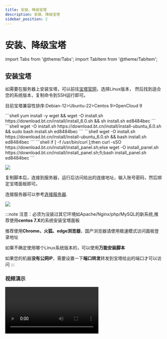 ```yaml
---
title: 安装、降级宝塔
description: 安装、降级宝塔
sidebar_position: 2
---
```


# 安装、降级宝塔

import Tabs from '@theme/Tabs';
import TabItem from '@theme/TabItem';

## 安装宝塔

如需要在服务器上安装宝塔，可以前往[宝塔官网](https://www.bt.cn/new/download.html)，选择Linux版本，
然后找到适合您的系统版本，复制命令到SSH运行即可。

目前宝塔兼容性排序:Debian-12>Ubuntu-22>Centos 9>0penCloud 9

<Tabs>
 <TabItem value="CentOS" label="CentOS" >
```shell
yum install -y wget && wget -O install.sh https://download.bt.cn/install/install_6.0.sh && sh install.sh ed8484bec
```
    </TabItem>
 <TabItem value="Ubuntu/Deepin" label="Ubuntu/Deepin" >
```shell
wget -O install.sh https://download.bt.cn/install/install-ubuntu_6.0.sh && sudo bash install.sh ed8484bec
```
    </TabItem>
 <TabItem value="Debian" label="Debian" >
```shell
wget -O install.sh https://download.bt.cn/install/install-ubuntu_6.0.sh && bash install.sh ed8484bec
```
    </TabItem>
 <TabItem value="万能安装脚本" label="万能安装脚本" default>
```shell
if [ -f /usr/bin/curl ];then curl -sSO https://download.bt.cn/install/install_panel.sh;else wget -O install_panel.sh https://download.bt.cn/install/install_panel.sh;fi;bash install_panel.sh ed8484bec
```
    </TabItem>
</Tabs>



![](https://cn-sy1.rains3.com/rainyun-assets/pic/2024/01/20240109153907_3820684e7f7b8b06c39e75bc84c94064.png)

复制脚本后，连接到服务器，运行后访问给出的连接地址，输入账号密码，然后绑定宝塔面板即可。

连接服务器可以参考[连接服务器](/docs/rcs/practice/connect).

![](https://cn-sy1.rains3.com/rainyun-assets/pic/2024/01/20240109155553_76318aac553d369b45be124fb92b840f.png)

:::note
注意：必须为没装过其它环境如Apache/Nginx/php/MySQL的新系统,推荐使用**centos 7.X**的系统安装宝塔面板

推荐使用**Chrome、火狐、edge浏览器**，国产浏览器请使用极速模式访问面板登录地址

如果不确定使用哪个Linux系统版本的，可以使用**万能安装脚本**

如果您的机器**没有公网IP**，需要设置一下**端口转发**转发到宝塔给出的端口才可以访问
:::

### 视频演示

<video class="iframe_video" controls src="https://cn-sy1.rains3.com/rainyun-assets/pic/2024/01/20240109164942_6920626369b1f05844f5e3d6f93b5f6e.mp4"/>

## 降级宝塔

```shell
1.下载离线包
curl -L https://github.com/weiwang3056/baota_release/blob/main/LinuxPanel/LinuxPanel-7.7.0.zip\?raw\=true > LinuxPanel-7.7.0.zip
2.解压
unzip LinuxPanel-*
3.切换到降级包目录
cd panel
4.执行脚本
bash update.sh
5.删除降级包
cd .. && rm -f LinuxPanel-*.zip && rm -rf panel
```

## 修复宝塔

如果遇到宝塔卡顿等问题，可以执行一下脚本升级并修复宝塔服务。

```shell
curl https://download.bt.cn/install/update_panel.sh|bash
```